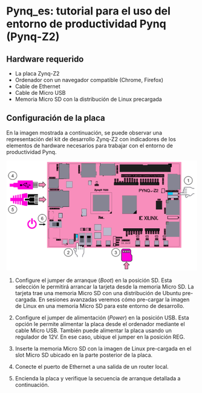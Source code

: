 # Pynq_es: tutorial para el uso del entorno de productividad Pynq (Pynq-Z2)

## Hardware requerido

* La placa Zynq-Z2
* Ordenador con un navegador compatible (Chrome, Firefox)
* Cable de Ethernet
* Cable de Micro USB
* Memoria Micro SD con la distribución de Linux precargada

## Configuración de la placa

En la imagen mostrada a continuación, se puede observar una representación del kit de desarrollo Zynq-Z2 con indicadores de los elementos de hardware necesarios para trabajar con el entorno de productividad Pynq.

![Demo image](https://github.com/JuanMarcosRamirez/Pynq_es/blob/main/images/pynqz2_setup.png?raw=true "Board setting")

1. Configure el jumper de arranque (*Boot*) en la posición SD. Esta selección le permitirá arrancar la tarjeta desde la memoria Micro SD. La tarjeta trae una memoria Micro SD con una distribución de Ubuntu pre-cargada. En sesiones avanzadas veremos cómo pre-cargar la imagen de Linux en una memoria Micro SD para este entorno de desarrollo.

2. Configure el jumper de alimentación (*Power*) en la posición USB. Esta opción le permite alimentar la placa desde el ordenador mediante el cable Micro USB. También puede alimentar la placa usando un regulador de 12V. En ese caso, ubique el jumper en la posición REG.

3. Inserte la memoria Micro SD con la imagen de Linux pre-cargada en el slot Micro SD ubicado en la parte posterior de la placa.

4. Conecte el puerto de Ethernet a una salida de un router local.

5. Encienda la placa y verifique la secuencia de arranque detallada a continuación.  